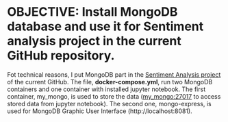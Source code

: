 # OBJECTIVE: Install MongoDB database and use it for Sentiment analysis project in the current GitHub repository.
Fot technical reasons, I put MongoDB part in the [Sentiment Analysis project](https://github.com/PavelPll/Sentiment_ETL_Analysis) of the current GitHub. The file, **docker-compose.yml**, run two MongoDB containers and one container with installed jupyter notebook. The first container, my_mongo, is used to store the data (<ins>my_mongo:27017</ins> to access stored data from jupyter notebook). The second one, mongo-express, is used for MongoDB Graphic User Interface (http://localhost:8081). 
